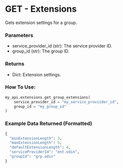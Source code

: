 # GET - Extensions

Gets extension settings for a group.

### Parameters&#x20;

* service_provider_id (str): The service provider ID.
* group_id (str): The group ID.

### Returns

* Dict: Extension settings.

### How To Use:

```python
my_api.extensions.get_group_extensions(
    service_provider_id = "my_service_proviider_id", 
    group_id = "my_group_id"
)
```

### Example Data Returned (Formatted)

```python
{
  "minExtensionLength": 3,
  "maxExtensionLength": 5,
  "defaultExtensionLength": 4,
  "serviceProviderId": "ent.odin",
  "groupId": "grp.odin"
}
```